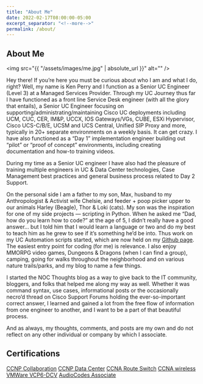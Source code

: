 ```yaml
---
title: "About Me"
date: 2022-02-17T08:00:00-05:00
excerpt_separator: "<!--more-->"
permalink: /about/
---
```

## About Me

<span class="image left"><img src="{{ "/assets/images/me.jpg" | absolute_url }}" alt="" /></span>

Hey there! If you’re here you must be curious about who I am and what I do, right? Well, my name is Ken Perry and I function as a Senior UC Engineer (Level 3) at a Managed Services Provider. Through my UC Journey thus far I have functioned as a front line Service Desk engineer (with all the glory that entails), a Senior UC Engineer focusing on supporting/administrating/maintaining Cisco UC deployments including UCM, CUC, CER, IM&P, UCCX, IOS Gateways/VGs, CUBE, ESXi Hypervisor, Cisco UCS-C/B/E, UCSM and UCS Central, Unified SIP Proxy and more, typically in 20+ separate environments on a weekly basis. It can get crazy. I have also functioned as a “Day 1” implementation engineer building out “pilot” or “proof of concept” environments, including creating documentation and how-to training videos.

<!--more-->

During my time as a Senior UC engineer I have also had the pleasure of training multiple engineers in UC & Data Center technologies, Case Management best practices and general business process related to Day 2 Support.

On the personal side I am a father to my son, Max, husband to my Anthropologist & Activist wife Chelsie, and feeder + poop picker upper to our animals Harley (Beagle), Thor & Loki (cats). My son was the inspiration for one of my side projects — scripting in Python. When he asked me “Dad, how do you learn how to code?” at the age of 5, I didn’t really have a good answer… but I told him that I would learn a language or two and do my best to teach him as he grew to see if it’s something he’d be into. Thus work on my UC Automation scripts started, which are now held on my [Github page](https://github.com/UnHall0w3d). The easiest entry point for coding (for me) is relevance. I also enjoy MMORPG video games, Dungeons & Dragons (when I can find a group), camping, going for walks throughout the neighborhood and on various nature trails/parks, and my blog to name a few things.

I started the NOC Thoughts blog as a way to give back to the IT community, bloggers, and folks that helped me along my way as well. Whether it was command syntax, use cases, informational posts or the occasionally necro’d thread on Cisco Support Forums holding the ever-so-important correct answer, I learned and gained a lot from the free flow of information from one engineer to another, and I want to be a part of that beautiful process.

And as always, my thoughts, comments, and posts are my own and do not reflect on any other individual or company by which I associate.
## Certifications

[CCNP Collaboration](https://www.youracclaim.com/badges/2d279524-027b-4122-9464-4f0a7c8ff84a/public_url)
[CCNP Data Center](https://www.youracclaim.com/badges/356da7c5-47f9-42c9-b5c8-749304d57b01/public_url)
[CCNA Route Switch](https://www.youracclaim.com/badges/2675a7a1-f8c0-49b7-a070-5d315238d3c3/public_url)
[CCNA wireless](https://www.youracclaim.com/badges/ce199e29-b5c9-49e5-bd40-c68c2765a4bd/public_url)
[VMWare VCP6-DCV](https://www.youracclaim.com/badges/e4dab60b-1d69-49fb-b63f-50ddad56a1d7/public_url)
[AudioCodes Associate](https://www.linkedin.com/in/kperryuc/)

